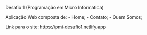 Desafio 1 (Programação em Micro Informática)

Aplicação Web composta de: - Home; - Contato; - Quem Somos;

Link para o site: https://pmi-desafio1.netlify.app
